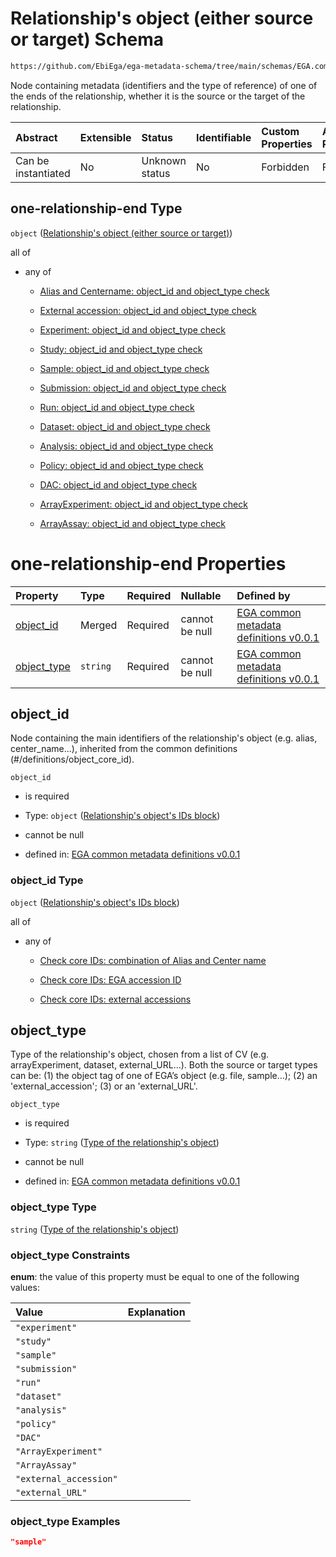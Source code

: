 # Relationship's object (either source or target) Schema

```txt
https://github.com/EbiEga/ega-metadata-schema/tree/main/schemas/EGA.common-definitions.json#/definitions/one-relationship-end
```

Node containing metadata (identifiers and the type of reference) of one of the ends of the relationship, whether it is the source or the target of the relationship.

| Abstract            | Extensible | Status         | Identifiable | Custom Properties | Additional Properties | Access Restrictions | Defined In                                                                                |
| :------------------ | :--------- | :------------- | :----------- | :---------------- | :-------------------- | :------------------ | :---------------------------------------------------------------------------------------- |
| Can be instantiated | No         | Unknown status | No           | Forbidden         | Forbidden             | none                | [EGA.common-definitions.json*](../out/EGA.common-definitions.json "open original schema") |

## one-relationship-end Type

`object` ([Relationship's object (either source or target)](ega-2-definitions-relationships-object-either-source-or-target.md))

all of

*   any of

    *   [Alias and Centername: object_id and object_type check](ega-2-definitions-check-that-the-object_ids-accession-pattern-and-object_type-match-anyof-alias-and-centername-object_id-and-object_type-check.md "check type definition")

    *   [External accession: object_id and object_type check](ega-2-definitions-check-that-the-object_ids-accession-pattern-and-object_type-match-anyof-external-accession-object_id-and-object_type-check.md "check type definition")

    *   [Experiment: object_id and object_type check](ega-2-definitions-check-that-the-object_ids-accession-pattern-and-object_type-match-anyof-experiment-object_id-and-object_type-check.md "check type definition")

    *   [Study: object_id and object_type check](ega-2-definitions-check-that-the-object_ids-accession-pattern-and-object_type-match-anyof-study-object_id-and-object_type-check.md "check type definition")

    *   [Sample: object_id and object_type check](ega-2-definitions-check-that-the-object_ids-accession-pattern-and-object_type-match-anyof-sample-object_id-and-object_type-check.md "check type definition")

    *   [Submission: object_id and object_type check](ega-2-definitions-check-that-the-object_ids-accession-pattern-and-object_type-match-anyof-submission-object_id-and-object_type-check.md "check type definition")

    *   [Run: object_id and object_type check](ega-2-definitions-check-that-the-object_ids-accession-pattern-and-object_type-match-anyof-run-object_id-and-object_type-check.md "check type definition")

    *   [Dataset: object_id and object_type check](ega-2-definitions-check-that-the-object_ids-accession-pattern-and-object_type-match-anyof-dataset-object_id-and-object_type-check.md "check type definition")

    *   [Analysis: object_id and object_type check](ega-2-definitions-check-that-the-object_ids-accession-pattern-and-object_type-match-anyof-analysis-object_id-and-object_type-check.md "check type definition")

    *   [Policy: object_id and object_type check](ega-2-definitions-check-that-the-object_ids-accession-pattern-and-object_type-match-anyof-policy-object_id-and-object_type-check.md "check type definition")

    *   [DAC: object_id and object_type check](ega-2-definitions-check-that-the-object_ids-accession-pattern-and-object_type-match-anyof-dac-object_id-and-object_type-check.md "check type definition")

    *   [ArrayExperiment: object_id and object_type check](ega-2-definitions-check-that-the-object_ids-accession-pattern-and-object_type-match-anyof-arrayexperiment-object_id-and-object_type-check.md "check type definition")

    *   [ArrayAssay: object_id and object_type check](ega-2-definitions-check-that-the-object_ids-accession-pattern-and-object_type-match-anyof-arrayassay-object_id-and-object_type-check.md "check type definition")

# one-relationship-end Properties

| Property                    | Type     | Required | Nullable       | Defined by                                                                                                                                                                                                                                                                                                     |
| :-------------------------- | :------- | :------- | :------------- | :------------------------------------------------------------------------------------------------------------------------------------------------------------------------------------------------------------------------------------------------------------------------------------------------------------- |
| [object_id](#object_id)     | Merged   | Required | cannot be null | [EGA common metadata definitions v0.0.1](ega-2-definitions-relationships-object-either-source-or-target-properties-relationships-objects-ids-block.md "https://github.com/EbiEga/ega-metadata-schema/tree/main/schemas/EGA.common-definitions.json#/definitions/one-relationship-end/properties/object_id")    |
| [object_type](#object_type) | `string` | Required | cannot be null | [EGA common metadata definitions v0.0.1](ega-2-definitions-relationships-object-either-source-or-target-properties-type-of-the-relationships-object.md "https://github.com/EbiEga/ega-metadata-schema/tree/main/schemas/EGA.common-definitions.json#/definitions/one-relationship-end/properties/object_type") |

## object_id

Node containing the main identifiers of the relationship's object (e.g. alias, center_name...), inherited from the common definitions (#/definitions/object_core_id).

`object_id`

*   is required

*   Type: `object` ([Relationship's object's IDs block](ega-2-definitions-relationships-object-either-source-or-target-properties-relationships-objects-ids-block.md))

*   cannot be null

*   defined in: [EGA common metadata definitions v0.0.1](ega-2-definitions-relationships-object-either-source-or-target-properties-relationships-objects-ids-block.md "https://github.com/EbiEga/ega-metadata-schema/tree/main/schemas/EGA.common-definitions.json#/definitions/one-relationship-end/properties/object_id")

### object_id Type

`object` ([Relationship's object's IDs block](ega-2-definitions-relationships-object-either-source-or-target-properties-relationships-objects-ids-block.md))

all of

*   any of

    *   [Check core IDs: combination of Alias and Center name](ega-2-definitions-core-identifiers-of-an-object-anyof-check-core-ids-combination-of-alias-and-center-name.md "check type definition")

    *   [Check core IDs: EGA accession ID](ega-2-definitions-core-identifiers-of-an-object-anyof-check-core-ids-ega-accession-id.md "check type definition")

    *   [Check core IDs: external accessions](ega-2-definitions-core-identifiers-of-an-object-anyof-check-core-ids-external-accessions.md "check type definition")

## object_type

Type of the relationship's object, chosen from a list of CV (e.g. arrayExperiment, dataset, external_URL...). Both the source or target types can be: (1) the object tag of one of EGA’s object (e.g. file, sample…); (2) an 'external_accession'; (3) or an 'external_URL'.

`object_type`

*   is required

*   Type: `string` ([Type of the relationship's object](ega-2-definitions-relationships-object-either-source-or-target-properties-type-of-the-relationships-object.md))

*   cannot be null

*   defined in: [EGA common metadata definitions v0.0.1](ega-2-definitions-relationships-object-either-source-or-target-properties-type-of-the-relationships-object.md "https://github.com/EbiEga/ega-metadata-schema/tree/main/schemas/EGA.common-definitions.json#/definitions/one-relationship-end/properties/object_type")

### object_type Type

`string` ([Type of the relationship's object](ega-2-definitions-relationships-object-either-source-or-target-properties-type-of-the-relationships-object.md))

### object_type Constraints

**enum**: the value of this property must be equal to one of the following values:

| Value                  | Explanation |
| :--------------------- | :---------- |
| `"experiment"`         |             |
| `"study"`              |             |
| `"sample"`             |             |
| `"submission"`         |             |
| `"run"`                |             |
| `"dataset"`            |             |
| `"analysis"`           |             |
| `"policy"`             |             |
| `"DAC"`                |             |
| `"ArrayExperiment"`    |             |
| `"ArrayAssay"`         |             |
| `"external_accession"` |             |
| `"external_URL"`       |             |

### object_type Examples

```json
"sample"
```
